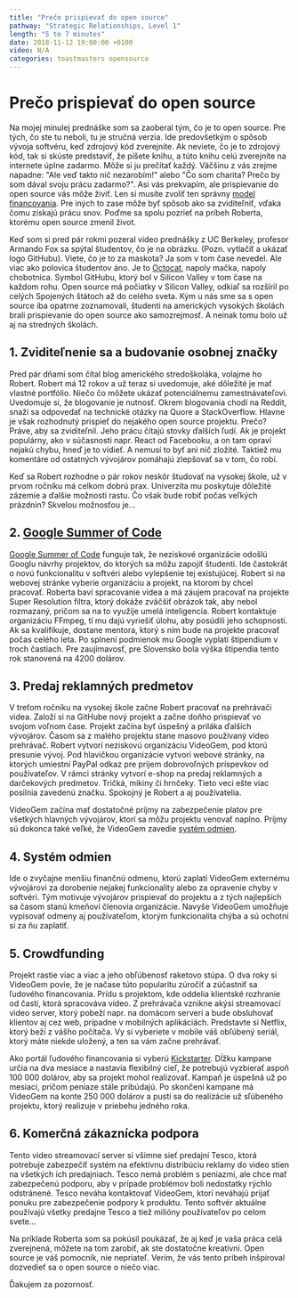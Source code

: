 ```yaml
---
title: "Prečo prispievať do open source"
pathway: "Strategic Relationships, Level 1"
length: "5 to 7 minutes"
date: 2018-11-12 19:00:00 +0100
video: N/A
categories: toastmasters opensource
---
```


# Prečo prispievať do open source
Na mojej minulej prednáške som sa zaoberal tým, čo je to open source. Pre tých, čo ste tu neboli, tu je stručná verzia. Ide predovšetkým o spôsob vývoja softvéru, keď zdrojový kód zverejníte. Ak neviete, čo je to zdrojový kód, tak si skúste predstaviť, že píšete knihu, a túto knihu celú zverejníte na internete úplne zadarmo. Môže si ju prečítať každý. Väčšinu z vás zrejme napadne: "Ale veď takto nič nezarobím!" alebo "Čo som charita? Prečo by som dával svoju prácu zadarmo?". Asi vás prekvapím, ale prispievanie do open source vás môže živiť. Len si musíte zvoliť ten správny [model financovania][open-source-business-models]. Pre iných to zase môže byť spôsob ako sa zviditeľniť, vďaka čomu získajú prácu snov. Poďme sa spolu pozrieť na príbeh Roberta, ktorému open source zmenil život.

Keď som si pred pár rokmi pozeral video prednášky z UC Berkeley, profesor Armando Fox sa spýtal študentov, čo je na obrázku. (Pozn. vytlačiť a ukázať logo GitHubu). Viete, čo je to za maskota? Ja som v tom čase nevedel. Ale viac ako polovica študentov áno. Je to [Octocat][octocat], napoly mačka, napoly chobotnica. Symbol GitHubu, ktorý bol v Silicon Valley v tom čase na každom rohu. Open source má počiatky v Silicon Valley, odkiaľ sa rozšíril po celých Spojených štátoch až do celého sveta. Kým u nás sme sa s open source iba opatrne zoznamovali, študenti na amerických vysokých školách brali prispievanie do open source ako samozrejmosť. A neinak tomu bolo už aj na stredných školách.

## 1. Zviditeľnenie sa a budovanie osobnej značky
Pred pár dňami som čítal blog amerického stredoškoláka, volajme ho Robert. Robert má 12 rokov a už teraz si uvedomuje, aké dôležité je mať vlastné portfólio. Niečo čo môžete ukázať potenciálnemu zamestnávateľovi. Uvedomuje si, že blogovanie je nutnosť. Okrem blogovania chodí na Reddit, snaží sa odpovedať na technické otázky na Quore a StackOverflow. Hlavne je však rozhodnutý prispieť do nejakého open source projektu. Prečo? Práve, aby sa zviditeľnil. Jeho prácu čítajú stovky ďalších ľudí. Ak je projekt populárny, ako v súčasnosti napr. React od Facebooku, a on tam opraví nejakú chybu, hneď je to vidieť. A nemusí to byť ani nič zložité. Taktiež mu komentáre od ostatných vývojárov pomáhajú zlepšovať sa v tom, čo robí.

Keď sa Robert rozhodne o pár rokov neskôr študovať na vysokej škole, už v prvom ročníku má celkom dobrú prax. Univerzita mu poskytuje dôležité zázemie a ďalšie možnosti rastu. Čo však bude robiť počas veľkých prázdnin? Skvelou možnosťou je...

## 2. [Google Summer of Code][gsoc]
[Google Summer of Code][gsoc] funguje tak, že neziskové organizácie odošlú Googlu návrhy projektov, do ktorých sa môžu zapojiť študenti. Ide častokrát o novú funkcionalitu v softvéri alebo vylepšenie tej existujúcej. Robert si na webovej stránke vyberie organizáciu a projekt, na ktorom by chcel pracovať. Roberta baví spracovanie videa a má záujem pracovať na projekte Super Resolution filtra, ktorý dokáže zväčšiť obrázok tak, aby nebol rozmazaný, pričom sa na to využije umelá inteligencia. Robert kontaktuje organizáciu FFmpeg, tí mu dajú vyriešiť úlohu, aby posúdili jeho schopnosti. Ak sa kvalifikuje, dostane mentora, ktorý s ním bude na projekte pracovať počas celého leta. Po splnení podmienok mu Google vyplatí štipendium v troch častiach. Pre zaujímavosť, pre Slovensko bola výška štipendia tento rok stanovená na 4200 dolárov.

## 3. Predaj reklamných predmetov
V treťom ročníku na vysokej škole začne Robert pracovať na prehrávači videa. Založí si na GitHube nový projekt a začne doňho prispievať vo svojom voľnom čase. Projekt začína byť úspešný a priláka ďalších vývojárov. Časom sa z malého projektu stane masovo používaný video prehrávač. Robert vytvorí neziskovú organizáciu VideoGem, pod ktorú presunie vývoj. Pod hlavičkou organizácie vytvorí webové stránky, na ktorých umiestní PayPal odkaz pre príjem dobrovoľných príspevkov od používateľov. V rámci stránky vytvorí e-shop na predaj reklamných a darčekových predmetov. Tričká, mikiny či hrnčeky. Tieto veci ešte viac posilnia zavedenú značku. Spokojný je Robert a aj používatelia.

VideoGem začína mať dostatočné príjmy na zabezpečenie platov pre všetkých hlavných vývojárov, ktorí sa môžu projektu venovať naplno. Príjmy sú dokonca také veľké, že VideoGem zavedie [systém odmien][bounty-driven-development].

## 4. Systém odmien
Ide o zvyčajne menšiu finančnú odmenu, ktorú zaplatí VideoGem externému vývojárovi za dorobenie nejakej funkcionality alebo za opravenie chyby v softvéri. Tým motivuje vývojárov prispievať do projektu a z tých najlepších sa časom stanú kmeňoví členovia organizácie. Navyše VideoGem umožňuje vypisovať odmeny aj používateľom, ktorým funkcionalita chýba a sú ochotní si za ňu zaplatiť.

## 5. Crowdfunding
Projekt rastie viac a viac a jeho obľúbenosť raketovo stúpa. O dva roky si VideoGem povie, že je načase túto popularitu zúročiť a zúčastniť sa ľudového financovania. Prídu s projektom, kde oddelia klientské rozhranie od časti, ktorá spracováva video. Z prehrávača vznikne akýsi streamovací video server, ktorý pobeží napr. na domácom serveri a bude obsluhovať klientov aj cez web, prípadne v mobilných aplikáciách. Predstavte si Netflix, ktorý beží z vášho počítača. Vy si vyberiete v mobile váš obľúbený seriál, ktorý máte niekde uložený, a ten sa vám začne prehrávať.

Ako portál ľudového financovania si vyberú [Kickstarter][kickstarter]. Dĺžku kampane určia na dva mesiace a nastavia flexibilný cieľ, že potrebujú vyzbierať aspoň 100 000 dolárov, aby sa projekt mohol realizovať. Kampaň je úspešná už po mesiaci, pričom peniaze stále pribúdajú. Po skončení kampane má VideoGem na konte 250 000 dolárov a pustí sa do realizácie už sľúbeného projektu, ktorý realizuje v priebehu jedného roka.

## 6. Komerčná zákaznícka podpora
Tento video streamovací server si všimne sieť predajní Tesco, ktorá potrebuje zabezpečiť systém na efektívnu distribúciu reklamy do video stien na všetkých ich predajniach. Tesco nemá problém s peniazmi, ale chce mať zabezpečenú podporu, aby v prípade problémov boli nedostatky rýchlo odstránené. Tesco neváha kontaktovať VideoGem, ktorí neváhajú prijať ponuku pre zabezpečenie podpory k produktu. Tento softvér aktuálne používajú všetky predajne Tesco a tiež milióny používateľov po celom svete...

Na príklade Roberta som sa pokúsil poukázať, že aj keď je vaša práca celá zverejnená, môžete na tom zarobiť, ak ste dostatočne kreatívni. Open source je váš pomocník, nie nepriateľ. Verím, že vás tento príbeh inšpiroval dozvedieť sa o open source o niečo viac.

Ďakujem za pozornosť.

[//]: # (Used references)
[open-source-business-models]: https://en.wikipedia.org/wiki/Business_models_for_open-source_software
[octocat]: http://cameronmcefee.com/work/the-octocat/
[gsoc]: https://summerofcode.withgoogle.com/
[bounty-driven-development]: https://en.wikipedia.org/wiki/Open-source_bounty
[kickstarter]: https://www.kickstarter.com/

